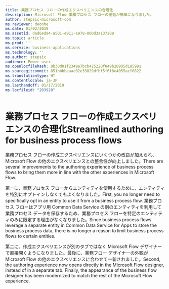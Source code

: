 ```yaml
---
title: 業務プロセス フローの作成エクスペリエンスの合理化
description: Microsoft Flow 業務プロセス フローの開始が簡単になりました。
author: stepsic-microsoft-com
ms.reviewer: deonhe
ms.date: 01/02/2019
ms.assetid: dad6ed94-a501-e911-a978-000d3a137208
ms.topic: article
ms.prod: ''
ms.service: business-applications
ms.technology: ''
ms.author: stepsic
audience: Power user
ms.openlocfilehash: 8b30d01f2349e7bcb425228f049b28905d185991
ms.sourcegitcommit: 851bbbbeaac02e33829dfbf5f6f8e4055acf0822
ms.translationtype: HT
ms.contentlocale: ja-JP
ms.lasthandoff: 01/17/2019
ms.locfileid: "203928"
---
```

# <a name="streamlined-authoring-for-business-process-flows"></a><span data-ttu-id="8994f-103">業務プロセス フローの作成エクスペリエンスの合理化</span><span class="sxs-lookup"><span data-stu-id="8994f-103">Streamlined authoring for business process flows</span></span>

<span data-ttu-id="8994f-104">業務プロセス フローの作成エクスペリエンスにいくつかの改良が加えられ、Microsoft Flow の他のエクスペリエンスとの整合性が向上しました。</span><span class="sxs-lookup"><span data-stu-id="8994f-104">There are several improvements to the authoring experience of business process flows to bring them more in line with the other experiences in Microsoft Flow.</span></span>

<span data-ttu-id="8994f-105">第一に、業務プロセス フローからエンティティを使用するために、エンティティを特別にオプトインしなくてもよくなりました。</span><span class="sxs-lookup"><span data-stu-id="8994f-105">First, you no longer need to specifically opt in an entity to use it from a business process flow.</span></span> <span data-ttu-id="8994f-106">業務プロセス フローはアプリ用 Common Data Service の別のエンティティを利用して業務プロセス データを保存するため、業務プロセス フローを特定のエンティティのみに限定する理由がなくなりました。</span><span class="sxs-lookup"><span data-stu-id="8994f-106">Since business process flows leverage a separate entity in Common Data Service for Apps to store the business process data, there is no longer a reason to limit business process flows to certain entities.</span></span>

<span data-ttu-id="8994f-107">第二に、作成エクスペリエンスが別のタブではなく Microsoft Flow デザイナーで直接開くようになりました。最後に、業務フロー デザイナーの外観が Microsoft Flow の他のエクスペリエンスに合わせて一新されました。</span><span class="sxs-lookup"><span data-stu-id="8994f-107">Second, the authoring experience now opens directly in the Microsoft Flow designer, instead of in a separate tab. Finally, the appearance of the business flow designer has been modernized to match the rest of the Microsoft Flow experience.</span></span>
